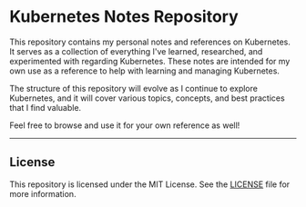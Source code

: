 # Kubernetes Notes Repository

This repository contains my personal notes and references on Kubernetes. It serves as a collection of everything I've learned, researched, and experimented with regarding Kubernetes. These notes are intended for my own use as a reference to help with learning and managing Kubernetes.

The structure of this repository will evolve as I continue to explore Kubernetes, and it will cover various topics, concepts, and best practices that I find valuable.

Feel free to browse and use it for your own reference as well!

---

## License

This repository is licensed under the MIT License. See the [LICENSE](LICENSE) file for more information.
